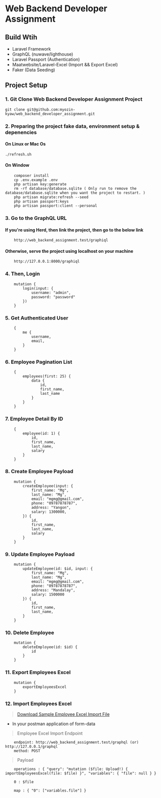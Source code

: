 # Web Backend Developer Assignment

## Build Wtih

-   Laravel Framework
-   GraphQL (nuwave/lighthouse)
-   Laravel Passport (Authentication)
-   Maatwebsite/Laravel-Excel (Import && Export Excel)
-   Faker (Data Seeding)

## Project Setup

### 1. Git Clone Web Backend Developer Assignment Project

```
git clone git@github.com:myozin-kyaw/web_backend_developer_assignment.git
```

### 2. Preparing the project fake data, environment setup & depenencies

#### On Linux or Mac Os

```
./refresh.sh
```

#### On Window

```
    composer install
    cp .env.example .env
    php artisan key:generate
    rm -rf database/database.sqlite ( Only run to remove the database/database.sqlite when you want the project to restart. )
    php artisan migrate:refresh --seed
    php artisan passport:keys
    php artisan passport:client --personal
```

### 3. Go to the GraphQL URL

#### If you're using Herd, then link the project, then go to the below link

```
    http://web_backend_assignment.test/graphiql
```

#### Otherwise, serve the project using localhost on your machine

```
    http://127.0.0.1:8000/graphiql
```

### 4. Then, Login

```
    mutation {
        login(input: {
            username: "admin",
            password: "password"
        })
    }
```

### 5. Get Authenticated User

```
    {
        me {
            username,
            email,
        }
    }
```

### 6. Employee Pagination List

```
    {
        employees(first: 25) {
            data {
                id,
                first_name,
                last_name
            }
        }
    }
```

### 7. Employee Detail By ID

```
    {
        employee(id: 1) {
            id,
            first_name,
            last_name,
            salary
        }
    }
```

### 8. Create Employee Payload

```
    mutation {
        createEmployee(input: {
            first_name: "Mg",
            last_name: "Mg",
            email: "mgmg@gmail.com",
            phone: "09787878787",
            address: "Yangon",
            salary: 1300000,
        }) {
            id,
            first_name,
            last_name,
            salary
        }
    }
```

### 9. Update Employee Payload

```
    mutation {
        updateEmployee(id: $id, input: {
            first_name: "Mg",
            last_name: "Mg",
            email: "mgmg@gmail.com",
            phone: "09787878787",
            address: "Mandalay",
            salary: 1500000
        }) {
            id,
            first_name,
            last_name,
        }
    }
```

### 10. Delete Employee

```
    mutation {
        deleteEmployee(id: $id) {
            id
        }
    }
```

### 11. Export Employees Excel

```
    mutation {
        exportEmployeesExcel
    }
```

### 12. Import Employees Excel

> [Download Sample Employee Excel Import File](https://github.com/myozin-kyaw/web_backend_developer_assignment/tree/main/public/assets/employees-excel.xlsx)

-   In your postman application of form-data

> Employee Excel Import Endpoint

```
    endpoint: http://web_backend_assignment.test/graphql (or) http://127.0.0.1/graphql
    method: POST
```

> Payload

```
    operations : { "query": "mutation ($file: Upload!) { importEmployeesExcel(file: $file) }", "variables": { "file": null } }

    0 : $file

    map : { "0": ["variables.file"] }
```
